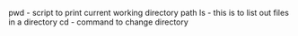 pwd - script to print current working directory path
ls - this is to list out files in a directory
cd - command to change directory
